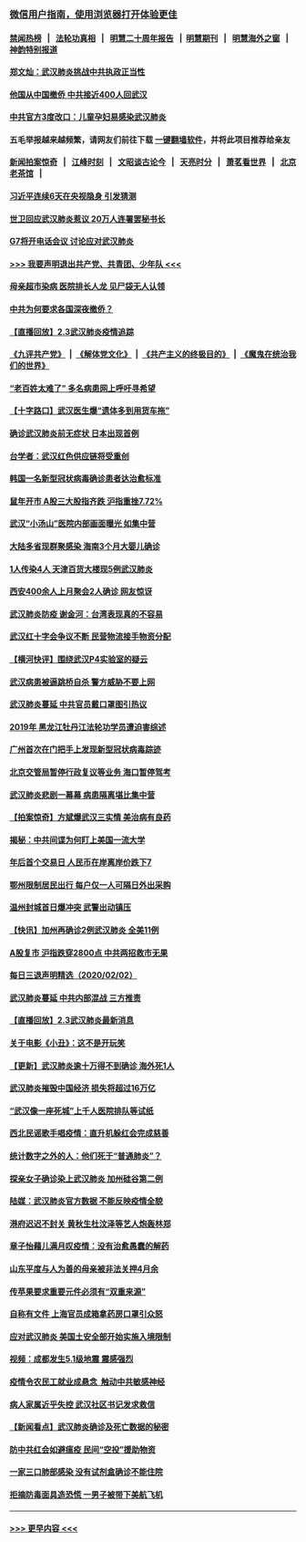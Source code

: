 ### [微信用户指南，使用浏览器打开体验更佳](https://github.com/gfw-breaker/banned-news1/blob/master/indexes/wechat-guide.md?t=0)
#### [禁闻热榜](热点新闻.md?t=0)  &nbsp;&nbsp;|&nbsp;&nbsp; [法轮功真相](https://github.com/gfw-breaker/truth/blob/master/README.md?t=0) &nbsp;&nbsp;|&nbsp;&nbsp; [明慧二十周年报告](https://github.com/gfw-breaker/mh-reports/blob/master/README.md?t=0) &nbsp;&nbsp;|&nbsp;&nbsp;[明慧期刊](https://github.com/gfw-breaker/mh-qikan) &nbsp;&nbsp;|&nbsp;&nbsp; [明慧海外之窗](https://github.com/gfw-breaker/mh-news/blob/master/README.md?t=0) &nbsp;&nbsp;|&nbsp;&nbsp; [神韵特别报道](https://github.com/gfw-breaker/mh-news/blob/master/shenyun.md?t=0)
#### [郑文灿：武汉肺炎挑战中共执政正当性](../pages/nsc413/n11841537.md?t=02040055) 
#### [他国从中国撤侨 中共接近400人回武汉](../pages/nsc413/n11841290.md?t=02040055) 
#### [中共官方3度改口：儿童孕妇易感染武汉肺炎](../pages/nsc413/n11841631.md?t=02040055) 
#### 五毛举报越来越频繁，请网友们前往下载 [一键翻墙软件](https://github.com/gfw-breaker/ssr-accounts)，并将此项目推荐给亲友
#### [新闻拍案惊奇](https://github.com/gfw-breaker/banned-news1/blob/master/pages/link4.md) &nbsp;&nbsp;|&nbsp;&nbsp; [江峰时刻](https://github.com/gfw-breaker/banned-news1/blob/master/pages/link4.md) &nbsp;&nbsp;|&nbsp;&nbsp; [文昭谈古论今](https://github.com/gfw-breaker/banned-news1/blob/master/pages/link4.md) &nbsp;&nbsp;|&nbsp;&nbsp; [天亮时分](https://github.com/gfw-breaker/banned-news1/blob/master/pages/link4.md) &nbsp;&nbsp;|&nbsp;&nbsp; [萧茗看世界](https://github.com/gfw-breaker/banned-news1/blob/master/pages/link4.md) &nbsp;&nbsp;|&nbsp;&nbsp; [北京老茶馆](https://github.com/gfw-breaker/banned-news1/blob/master/pages/link4.md) &nbsp;&nbsp;|&nbsp;&nbsp; 
#### [习近平连续6天在央视隐身 引发猜测](../pages/nsc413/n11841881.md?t=02040055) 
#### [世卫回应武汉肺炎惹议 20万人连署罢秘书长](../pages/nsc413/n11841664.md?t=02040055) 
#### [G7将开电话会议 讨论应对武汉肺炎](../pages/nsc413/n11841658.md?t=02040055) 
#### [>>> 我要声明退出共产党、共青团、少年队 <<<](https://github.com/begood0513/goodnews/blob/master/quit/letter.md) 
#### [母亲超市染病 医院排长人龙 见尸袋无人认领](../pages/nsc413/n11841762.md?t=02040055) 
#### [中共为何要求各国深夜撤侨？](../pages/nsc413/n11841731.md?t=02040055) 
#### [【直播回放】2.3武汉肺炎疫情追踪](../pages/nsc413/n11841577.md?t=02040055) 
#### [《九评共产党》](https://github.com/begood0513/9ping.md/blob/master/README.md) &nbsp;|&nbsp; [《解体党文化》](../../../../jtdwh.md/blob/master/README.md)  &nbsp;|&nbsp; [《共产主义的终极目的》](../../../../gczydzjmd.md/blob/master/README.md) &nbsp;|&nbsp; [《魔鬼在统治我们的世界》](../../../../mgztzwmdsj.md/blob/master/README.md) 
#### [“老百姓太难了” 多名病患网上呼吁寻希望](../pages/nsc413/n11841565.md?t=02040055) 
#### [【十字路口】武汉医生爆“遗体多到用货车拖”](../pages/nsc413/n11840013.md?t=02040055) 
#### [确诊武汉肺炎前无症状 日本出现首例](../pages/nsc413/n11841567.md?t=02040055) 
#### [台学者：武汉红色供应链将受重创](../pages/nsc413/n11841596.md?t=02040055) 
#### [韩国一名新型冠状病毒确诊患者达治愈标准](../pages/nsc413/n11841523.md?t=02040055) 
#### [鼠年开市 A股三大股指齐跌 沪指重挫7.72%](../pages/nsc413/n11840461.md?t=02040055) 
#### [武汉“小汤山”医院内部画面曝光 如集中营](../pages/nsc413/n11841060.md?t=02040055) 
#### [大陆多省现群聚感染 海南3个月大婴儿确诊](../pages/nsc413/n11841274.md?t=02040055) 
#### [1人传染4人 天津百货大楼现5例武汉肺炎](../pages/nsc413/n11840677.md?t=02040055) 
#### [西安400余人上月聚会2人确诊 网友惊讶](../pages/nsc413/n11841178.md?t=02040055) 
#### [武汉肺炎防疫 谢金河：台湾表现真的不容易](../pages/nsc413/n11841120.md?t=02040055) 
#### [武汉红十字会争议不断 民营物流接手物资分配](../pages/nsc413/n11840733.md?t=02040055) 
#### [【横河快评】围绕武汉P4实验室的疑云](../pages/nsc413/n11840494.md?t=02040055) 
#### [武汉病患被逼跳桥自杀 警方威胁不要上网](../pages/nsc413/n11838521.md?t=02040055) 
#### [武汉肺炎蔓延 中共官员戴口罩图引热议](../pages/nsc413/n11840917.md?t=02040055) 
#### [2019年 黑龙江牡丹江法轮功学员遭迫害综述](../pages/nsc413/n11839335.md?t=02040055) 
#### [广州首次在门把手上发现新型冠状病毒踪迹](../pages/nsc413/n11840613.md?t=02040055) 
#### [北京交管局暂停行政复议等业务 海口暂停驾考](../pages/nsc413/n11840528.md?t=02040055) 
#### [武汉肺炎悲剧一幕幕 病患隔离堪比集中营](../pages/nsc413/n11838047.md?t=02040055) 
#### [【拍案惊奇】方斌爆武汉三实情 美治病有良药](../pages/nsc413/n11839984.md?t=02040055) 
#### [揭秘：中共间谍为何盯上美国一流大学](../pages/nsc413/n11840270.md?t=02040055) 
#### [年后首个交易日 人民币在岸离岸价跌下7](../pages/nsc413/n11840366.md?t=02040055) 
#### [鄂州限制居民出行 每户仅一人可隔日外出采购](../pages/nsc413/n11839131.md?t=02040055) 
#### [温州封城首日爆冲突 武警出动镇压](../pages/nsc413/n11839881.md?t=02040055) 
#### [【快讯】加州再确诊2例武汉肺炎 全美11例](../pages/nsc413/n11840339.md?t=02040055) 
#### [A股复市 沪指跌穿2800点 中共两招救市无果](../pages/nsc413/n11839859.md?t=02040055) 
#### [每日三退声明精选（2020/02/02）](../pages/nsc413/n11840257.md?t=02040055) 
#### [武汉肺炎蔓延 中共内部混战 三方推责](../pages/nsc413/n11839612.md?t=02040055) 
#### [【直播回放】2.3武汉肺炎最新消息](../pages/nsc413/n11840124.md?t=02040055) 
#### [关于电影《小丑》：这不是开玩笑](../pages/nsc413/n11839360.md?t=02040055) 
#### [【更新】武汉肺炎逾十万得不到确诊 海外死1人](../pages/nsc413/n11801312.md?t=02040055) 
#### [武汉肺炎摧毁中国经济 损失将超过16万亿](../pages/nsc413/n11839723.md?t=02040055) 
#### [“武汉像一座死城”上千人医院排队等试纸](../pages/nsc413/n11839724.md?t=02040055) 
#### [西北民谣歌手唱疫情：直升机躲红会完成慈善](../pages/nsc413/n11839757.md?t=02040055) 
#### [统计数字之外的人：他们死于“普通肺炎”？](../pages/nsc413/n11839788.md?t=02040055) 
#### [探亲女子确诊染上武汉肺炎 加州硅谷第二例](../pages/nsc413/n11839784.md?t=02040055) 
#### [陆媒：武汉肺炎官方数据 不能反映疫情全貌](../pages/nsc413/n11839828.md?t=02040055) 
#### [港府迟迟不封关 黄秋生杜汶泽等艺人炮轰林郑](../pages/nsc413/n11839562.md?t=02040055) 
#### [章子怡藉儿满月叹疫情：没有治愈愚蠢的解药](../pages/nsc413/n11839428.md?t=02040055) 
#### [山东平度与人为善的母亲被非法关押4月余](../pages/nsc413/n11834949.md?t=02040055) 
#### [传苹果要求重要元件必须有“双重来源”](../pages/nsc413/n11839717.md?t=02040055) 
#### [自称有文件 上海官员成箱拿药房口罩引众怒](../pages/nsc413/n11839279.md?t=02040055) 
#### [应对武汉肺炎 美国土安全部开始实施入境限制](../pages/nsc413/n11839729.md?t=02040055) 
#### [视频：成都发生5.1级地震 震感强烈](../pages/nsc413/n11839732.md?t=02040055) 
#### [疫情令农民工就业成悬念  触动中共敏感神经](../pages/nsc413/n11839625.md?t=02040055) 
#### [病人家属近乎失控 武汉社区书记发求救信](../pages/nsc413/n11839621.md?t=02040055) 
#### [【新闻看点】武汉肺炎确诊及死亡数据的秘密](../pages/nsc413/n11839539.md?t=02040055) 
#### [防中共红会如避瘟疫 民间“空投”援助物资](../pages/nsc413/n11839313.md?t=02040055) 
#### [一家三口肺部感染 没有试剂盒确诊不能住院](../pages/nsc413/n11839581.md?t=02040055) 
#### [拒摘防毒面具造恐慌 一男子被带下美航飞机](../pages/nsc413/n11839455.md?t=02040055) 

----
#### [ >>> 更早内容 <<< ](../indexes/nsc413-earlier.md)
